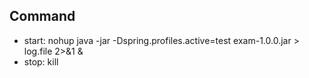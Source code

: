 ## Command
* start: nohup  java -jar -Dspring.profiles.active=test  exam-1.0.0.jar  > log.file 2>&1 &
* stop:  kill 
